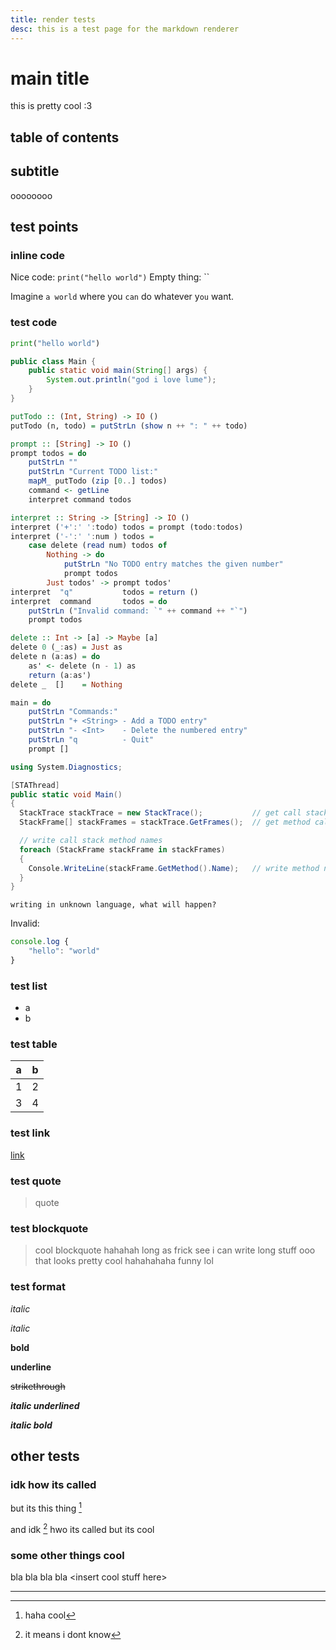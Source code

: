 ```yaml
---
title: render tests
desc: this is a test page for the markdown renderer
---
```


# main title

this is pretty cool :3

## table of contents

<div id="toc"></div>

## subtitle

oooooooo 

## test points

### inline code

Nice code: `print("hello world")`
Empty thing: ``

Imagine `a world` where you `can` do whatever y`ou` want.

### test code

```python
print("hello world")
```

```java
public class Main {
    public static void main(String[] args) {
        System.out.println("god i love lume");
    }
}
```

```haskell
putTodo :: (Int, String) -> IO ()
putTodo (n, todo) = putStrLn (show n ++ ": " ++ todo)

prompt :: [String] -> IO ()
prompt todos = do
    putStrLn ""
    putStrLn "Current TODO list:"
    mapM_ putTodo (zip [0..] todos)
    command <- getLine
    interpret command todos

interpret :: String -> [String] -> IO ()
interpret ('+':' ':todo) todos = prompt (todo:todos)
interpret ('-':' ':num ) todos =
    case delete (read num) todos of
        Nothing -> do
            putStrLn "No TODO entry matches the given number"
            prompt todos
        Just todos' -> prompt todos'
interpret  "q"           todos = return ()
interpret  command       todos = do
    putStrLn ("Invalid command: `" ++ command ++ "`")
    prompt todos

delete :: Int -> [a] -> Maybe [a]
delete 0 (_:as) = Just as
delete n (a:as) = do
    as' <- delete (n - 1) as
    return (a:as')
delete _  []    = Nothing

main = do
    putStrLn "Commands:"
    putStrLn "+ <String> - Add a TODO entry"
    putStrLn "- <Int>    - Delete the numbered entry"
    putStrLn "q          - Quit"
    prompt []
```

```cs
using System.Diagnostics;

[STAThread]
public static void Main()
{
  StackTrace stackTrace = new StackTrace();           // get call stack
  StackFrame[] stackFrames = stackTrace.GetFrames();  // get method calls (frames)

  // write call stack method names
  foreach (StackFrame stackFrame in stackFrames)
  {
    Console.WriteLine(stackFrame.GetMethod().Name);   // write method name
  }
}
```

```
writing in unknown language, what will happen?
```

Invalid:
```js
console.log {
    "hello": "world"
}
```

### test list

- a
- b

### test table

| a | b |
|---|---|
| 1 | 2 |
| 3 | 4 |

### test link

[link](https://xtrm.me)

### test quote

> quote

### test blockquote

> cool
> blockquote
> hahahah long as frick see i can write long stuff ooo that looks pretty cool hahahahaha funny lol

### test format

*italic*

_italic_

**bold**

__underline__

~~strikethrough~~

__*italic underlined*__

_**italic bold**_

## other tests

### idk how its called

but its this thing [^1]

and idk [^2] hwo its called but its cool

### some other things cool

bla bla bla bla \<insert cool stuff here>

---

[^1]: haha cool
[^2]: it means i dont know